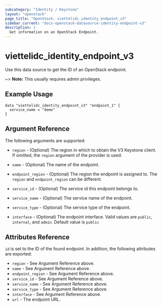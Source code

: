 ```yaml
---
subcategory: "Identity / Keystone"
layout: "openstack"
page_title: "OpenStack: viettelidc_identity_endpoint_v3"
sidebar_current: "docs-openstack-datasource-identity-endpoint-v3"
description: |-
  Get information on an OpenStack Endpoint.
---
```


# viettelidc\_identity\_endpoint\_v3

Use this data source to get the ID of an OpenStack endpoint.

~> **Note:** This usually requires admin privileges.

## Example Usage

```hcl
data "viettelidc_identity_endpoint_v3" "endpoint_1" {
  service_name = "demo"
}
```

## Argument Reference

The following arguments are supported:

* `region` - (Optional) The region in which to obtain the V3 Keystone client.
    If omitted, the `region` argument of the provider is used.

* `name` - (Optional) The name of the endpoint.

* `endpoint_region` - (Optional) The region the endpoint is assigned to. The
  `region` and `endpoint_region` can be different.

* `service_id` - (Optional) The service id this endpoint belongs to.

* `service_name` - (Optional) The service name of the endpoint.

* `service_type` - (Optional) The service type of the endpoint.

* `interface` - (Optional) The endpoint interface. Valid values are `public`,
  `internal`, and `admin`. Default value is `public`

## Attributes Reference

`id` is set to the ID of the found endpoint. In addition, the following attributes
are exported:

* `region` - See Argument Reference above.
* `name` - See Argument Reference above.
* `endpoint_region` - See Argument Reference above.
* `service_id` - See Argument Reference above.
* `service_name` - See Argument Reference above.
* `service_type` - See Argument Reference above.
* `interface` - See Argument Reference above.
* `url` - The endpoint URL.
